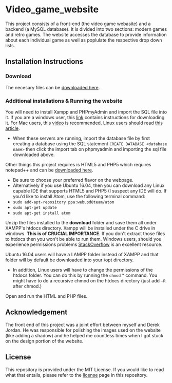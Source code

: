 # Video_game_website
This project consists of a front-end (the video game webasite) and a backend (a MySQL database). It is divided into two sections: modern games and retro games. The website accesses the database to provide information about each individual game as well as poplulate the respective drop down lists. 

## Installation Instructions

### Download
The necesary files can be [downloaded here](https://github.com/nortorious-flame89/Video_game_website.git). 

### Additional installations & Running the website
You will need to install Xampp and PHPmyAdmin and import the SQL file into it. If you are a windows user, this [link](https://www.youtube.com/watch?v=hqfIksHKPPg) contains instructions for downloading it. For Mac users, this [video](https://www.youtube.com/watch?v=b_6g_5S_bVo) is recommended. Linux users should read [this article](https://www.digitalocean.com/community/tutorials/how-to-install-and-secure-phpmyadmin-on-ubuntu-16-04).
  * When these servers are running, import the database file by first creating a database using the SQL statement 
   `CREATE DATABASE <database name>` then click the import tab on phpmyadmin and importing the sql file downloaded above. 

Other things this project requires is HTML5 and PHP5 which requires notepad++ and can be [downloaded here](https://notepad-plus-plus.org/download/v7.3.2.html). 

  * Be sure to choose your preferred flavor on the webpage. 
  * Alternatively if you use Ubuntu 16.04, then you can download any Linux capable IDE that supports HTML5 and PHP5 (I suspect    any IDE will do. If you'd like to install Atom, use the following terminal command: 
  * `sudo add-apt-repository ppa:webupd8team/atom` 
  * `sudo apt-get update`
  * `sudo apt-get install atom`

Unzip the files installed to the **download** folder and save them all under XAMPP's htdocs directory. Xampp will be installed under the C drive in windows. **This is of CRUCIAL IMPORTANCE**. If you don't extract those files to htdocs then you won't be able to run them. Windows users, should you experience permissions problems [StackOverflow](https://stackoverflow.com) is an excellent resource.

Ubuntu 16.04 users will have a LAMPP folder instead of XAMPP and that folder will by default be downloaded into your /opt directory. 
* In addition, Linux users will have to change the permissions of the htdocs folder. You can do this by running the `chmod`      * command. You might have to do a recursive chmod on the htdocs directory (just add `-R` after chmod.)

Open and run the HTML and PHP files. 

## Acknowledgement
The front end of this project was a joint effort between myself and Derek Jordan. He was responsible for polishing the images used on the website (like adding a shadow) and he helped me countless times when I got stuck on the design portion of the website.

## License
This repository is provided under the MIT License. If you would like to read what that entails, please refer to the [license](https://github.com/nortorious-flame89/Video_game_website/blob/master/LICENSE) page in this repository.

